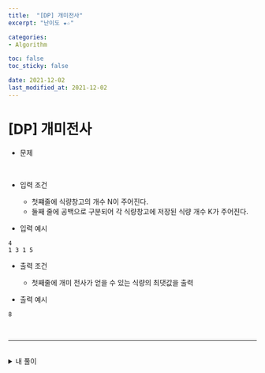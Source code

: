 ```yaml
---
title:  "[DP] 개미전사"
excerpt: "난이도 ★☆"

categories:
- Algorithm

toc: false
toc_sticky: false

date: 2021-12-02
last_modified_at: 2021-12-02
---
```


# [DP] 개미전사

- 문제

<br>

- 입력 조건
  - 첫쨰줄에 식량창고의 개수 N이 주어진다.
  - 둘째 줄에 공백으로 구분되어 각 식량창고에 저장된 식량 개수 K가 주어진다.

- 입력 예시

```
4
1 3 1 5
```

- 출력 조건
  - 첫째줄에 개미 전사가 얻을 수 있는 식량의 최댓값을 출력

- 출력 예시

```
8
```

<br>

<hr>

<br>

<details>
<summary>내 풀이</summary>
<div markdown="1">
<br>

```python
x=int(input())

a = list(map(int,input().split()))

# DP 테이블 초기화
dp=[0]*30001

# bottom-up 방식
dp[0] = a[0]
dp[1] = max(a[0],a[1]) # 첫번째 창고와 두번째 창고중 더 많은 식량있는 값 저장

for i in range(2,n):
  dp[i] = max(dp[i-1], dp[i-2]+a[i]) # 두번째 창고 vs 첫번째 창고 + 현재(세번쨰) 창고

print(dp[n-1])
```

</div>
</details>

<br>